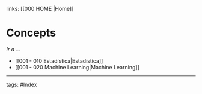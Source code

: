 links: [[000  HOME |Home]] 

# Concepts
*Ir a ...*
- [[001 - 010 Estadística|Estadística]]
- [[001 - 020 Machine Learning|Machine Learning]]




---
tags:
	#Index